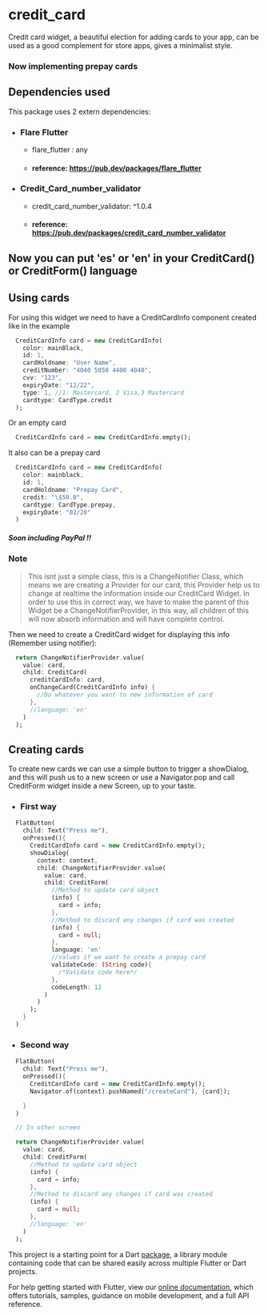 # credit_card

Credit card widget, a beautiful election for adding cards to your app, can be used as a good complement
for store apps, gives a minimalist style.

### Now implementing prepay cards

## Dependencies used

This package uses 2 extern dependencies: 

- ### Flare Flutter
  -   flare_flutter : any
  -   #### reference: https://pub.dev/packages/flare_flutter
- ### Credit_Card_number_validator
  -   credit_card_number_validator: ^1.0.4
  -   #### reference: https://pub.dev/packages/credit_card_number_validator

## Now you can put 'es' or 'en' in your CreditCard() or CreditForm() language

## Using cards

For using this widget we need to have a CreditCardInfo component created like in the example 

```dart
  CreditCardInfo card = new CreditCardInfo(
    color: mainBlack,
    id: 1,
    cardHoldname: "User Name",
    creditNumber: "4040 5050 4400 4040",
    cvv: "123",
    expiryDate: "12/22",
    type: 1, //1: Mastercard, 2 Visa,3 Mastercard
    cardtype: CardType.credit
  );
```

Or an empty card

```dart
  CreditCardInfo card = new CreditCardInfo.empty();
```

It also can be a prepay card

```dart
  CreditCardInfo card = new CreditCardInfo(
    color: mainblack,
    id: 1,
    cardHoldname: "Prepay Card",
    credit: "\$50.0",
    cardtype: CardType.prepay,
    expiryDate: "02/20"
  )
```

 ##### Soon including PayPal !!

### Note
> This isnt just a simple class, this is a ChangeNotifier Class, which means we are creating a Provider for our card, this Provider help us to change at realtime the information inside our CreditCard Widget. In order to use this in correct way, we have to make the parent of this Widget be a ChangeNotifierProvider, in this way, all children of this will now absorb information and will have complete control. 

Then we need to create a CreditCard widget for displaying this info (Remember using notifier): 

```dart
  return ChangeNotifierProvider.value(
    value: card,
    child: CreditCard(
      creditCardInfo: card,
      onChangeCard(CreditCardInfo info) {
        //Do whatever you want to new information of card
      },
      //language: 'en'
    )
  );
```

## Creating cards

To create new cards we can use a simple button to trigger a showDialog, and this will push us to a new screen or use a Navigator.pop and call CreditForm widget inside a new Screen, up to your taste.

- ### First way
```dart
  FlatButton(
    child: Text("Press me"),
    onPressed(){
      CreditCardInfo card = new CreditCardInfo.empty();
      showDialog(
        context: context,
        child: ChangeNotifierProvider.value(
          value: card,
          child: CreditForm(
            //Method to update card object
            (info) {
              card = info;
            },
            //Method to discard any changes if card was created
            (info) {
              card = null;
            },
            language: 'en'
            //values if we want to create a prepay card
            validateCode: (String code){
              /*Validate code here*/
            },
            codeLength: 12
          )
        )
      );
    }
  )
```
- ### Second way
```dart
  FlatButton(
    child: Text("Press me"),
    onPressed(){
      CreditCardInfo card = new CreditCardInfo.empty();
      Navigator.of(context).pushNamed("/createCard"), {card});

    }
  )

  // In other screen

  return ChangeNotifierProvider.value(
    value: card,
    child: CreditForm(
      //Method to update card object
      (info) {
        card = info;
      },
      //Method to discard any changes if card was created
      (info) {
        card = null;
      },
      //language: 'en'
    )
  );
```

This project is a starting point for a Dart
[package](https://flutter.dev/developing-packages/),
a library module containing code that can be shared easily across
multiple Flutter or Dart projects.

For help getting started with Flutter, view our 
[online documentation](https://flutter.dev/docs), which offers tutorials, 
samples, guidance on mobile development, and a full API reference.
